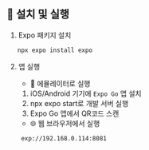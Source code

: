 ## 🚀 설치 및 실행
1. Expo 패키지 설치
```bash
   npx expo install expo
```
2. 앱 실행
   - 📱 에뮬레이터로 실행
   1. iOS/Android 기기에 `Expo Go` 앱 설치
   2. npx expo start로 개발 서버 실행
   3. Expo Go 앱에서 QR코드 스캔  

   - 🌐 웹 브라우저에서 실행
```bash
    exp://192.168.0.114:8081
```
